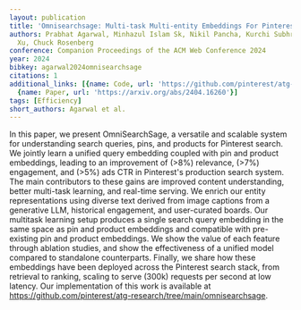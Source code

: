 ```yaml
---
layout: publication
title: 'Omnisearchsage: Multi-task Multi-entity Embeddings For Pinterest Search'
authors: Prabhat Agarwal, Minhazul Islam Sk, Nikil Pancha, Kurchi Subhra Hazra, Jiajing
  Xu, Chuck Rosenberg
conference: Companion Proceedings of the ACM Web Conference 2024
year: 2024
bibkey: agarwal2024omnisearchsage
citations: 1
additional_links: [{name: Code, url: 'https://github.com/pinterest/atg-research/tree/main/omnisearchsage.'},
  {name: Paper, url: 'https://arxiv.org/abs/2404.16260'}]
tags: [Efficiency]
short_authors: Agarwal et al.
---
```

In this paper, we present OmniSearchSage, a versatile and scalable system for
understanding search queries, pins, and products for Pinterest search. We
jointly learn a unified query embedding coupled with pin and product
embeddings, leading to an improvement of \(>8%\) relevance, \(>7%\) engagement,
and \(>5%\) ads CTR in Pinterest's production search system. The main
contributors to these gains are improved content understanding, better
multi-task learning, and real-time serving. We enrich our entity
representations using diverse text derived from image captions from a
generative LLM, historical engagement, and user-curated boards. Our multitask
learning setup produces a single search query embedding in the same space as
pin and product embeddings and compatible with pre-existing pin and product
embeddings. We show the value of each feature through ablation studies, and
show the effectiveness of a unified model compared to standalone counterparts.
Finally, we share how these embeddings have been deployed across the Pinterest
search stack, from retrieval to ranking, scaling to serve \(300k\) requests per
second at low latency. Our implementation of this work is available at
https://github.com/pinterest/atg-research/tree/main/omnisearchsage.